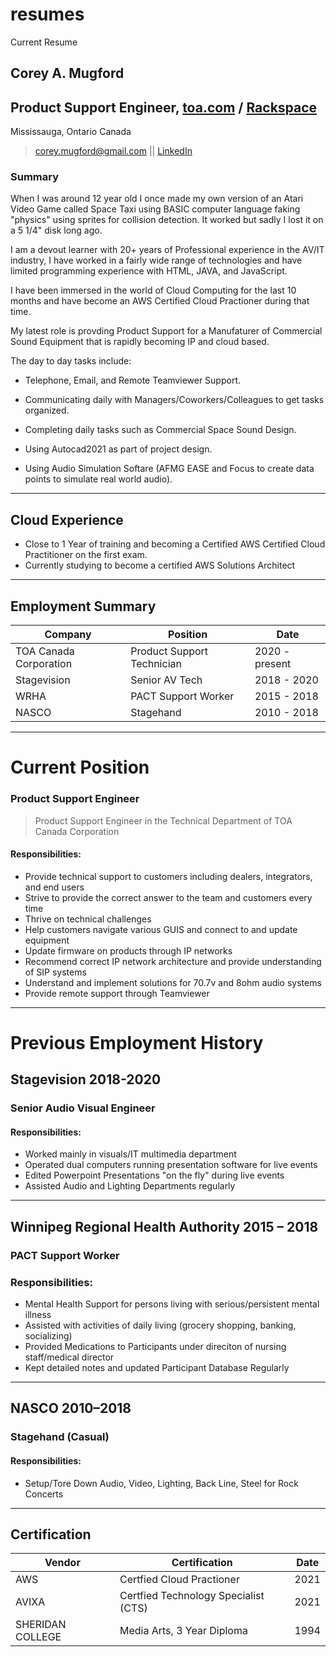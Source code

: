 # resumes
Current Resume
## Corey A. Mugford 
## Product Support Engineer, [toa.com](https://www.toa.jp) / [Rackspace](https://www.toacanada.com)
Mississauga, Ontario Canada

> corey.mugford@gmail.com || [LinkedIn](https://www.linkedin.com/in/coreyallanmugford/corey.mugford@gmail.com "LinkedIn")

### Summary

When I was around 12 year old I once made my own version of an Atari Video Game called Space Taxi using BASIC computer language faking "physics" using sprites for collision detection. It worked but sadly I lost it on a 5 1/4" disk long ago.

I am a devout learner with 20+ years of Professional experience in the AV/IT industry, I have worked in a fairly wide range of technologies and have limited programming experience with HTML, JAVA, and JavaScript.

I have been immersed in the world of Cloud Computing for the last 10 months and have become an AWS Certified Cloud Practioner during that time.

My latest role is provding Product Support for a Manufaturer of Commercial Sound Equipment that is rapidly becoming IP and cloud based.

The day to day tasks include:

* Telephone, Email, and Remote Teamviewer Support.

* Communicating daily with Managers/Coworkers/Colleagues to get tasks organized.

* Completing daily tasks such as Commercial Space Sound Design.

* Using Autocad2021 as part of project design.

* Using Audio Simulation Softare (AFMG EASE and Focus to create data points to simulate real world audio).

------

## Cloud Experience 
* Close to 1 Year of training and becoming a Certified AWS Certified Cloud Practitioner on the first exam.
* Currently studying to become a certified AWS Solutions Architect

------

## Employment Summary
| Company   | Position | Date |   
| ----------- | ----------- |----------- | 
| TOA Canada Corporation | Product Support Technician| 2020 - present |
| Stagevision | Senior AV Tech  | 2018 - 2020
| WRHA | PACT Support Worker | 2015 - 2018
| NASCO | Stagehand | 2010 - 2018

---
# Current Position

### Product Support Engineer
> Product Support Engineer in the Technical Department of TOA Canada Corporation

#### Responsibilities: 
* Provide technical support to customers including dealers, integrators, and end users
* Strive to provide the correct answer to the team and customers every time
* Thrive on technical challenges
* Help customers navigate various GUIS and connect to and update equipment
* Update firmware on products through IP networks
* Recommend correct IP network architecture and provide understanding of SIP systems
* Understand and implement solutions for 70.7v and 8ohm audio systems
* Provide remote support through Teamviewer
---

# Previous Employment History
## Stagevision						       2018-2020
### Senior Audio Visual Engineer
#### Responsibilities: 
+ Worked mainly in visuals/IT multimedia department
+ Operated dual computers running presentation software for live events
+ Edited Powerpoint Presentations "on the fly" during live events
+ Assisted Audio and Lighting Departments regularly
---
## Winnipeg Regional Health Authority			       2015 – 2018
### PACT Support Worker
### Responsibilities: 

* Mental Health Support for persons living with serious/persistent mental illness
* Assisted with activities of daily living (grocery shopping, banking, socializing)
* Provided Medications to Participants under direciton of nursing staff/medical director
* Kept detailed notes and updated Participant Database Regularly
---

## NASCO							     2010–2018
### Stagehand (Casual)

#### Responsibilities: 
+ Setup/Tore Down Audio, Video, Lighting, Back Line, Steel for Rock Concerts

---

## Certification
| Vendor    | Certification | Date |   
| ----------- | ----------- |----------- | 
| AWS | Certfied Cloud Practioner | 2021
|AVIXA | Certfied Technology Specialist (CTS) | 2021
| SHERIDAN COLLEGE | Media Arts, 3 Year Diploma | 1994  
